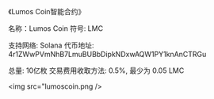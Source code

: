 《Lumos Coin智能合约》


名称：Lumos Coin
符号: LMC

支持网络: Solana
代币地址: 4r1ZWwPVmNhB7LmuBUBbDipkNDxwAQW1PY1knAnCTRGu

总量: 10亿枚
交易费用收取方法: 0.5%, 最少为 0.05 LMC

<img src="lumoscoin.png />
